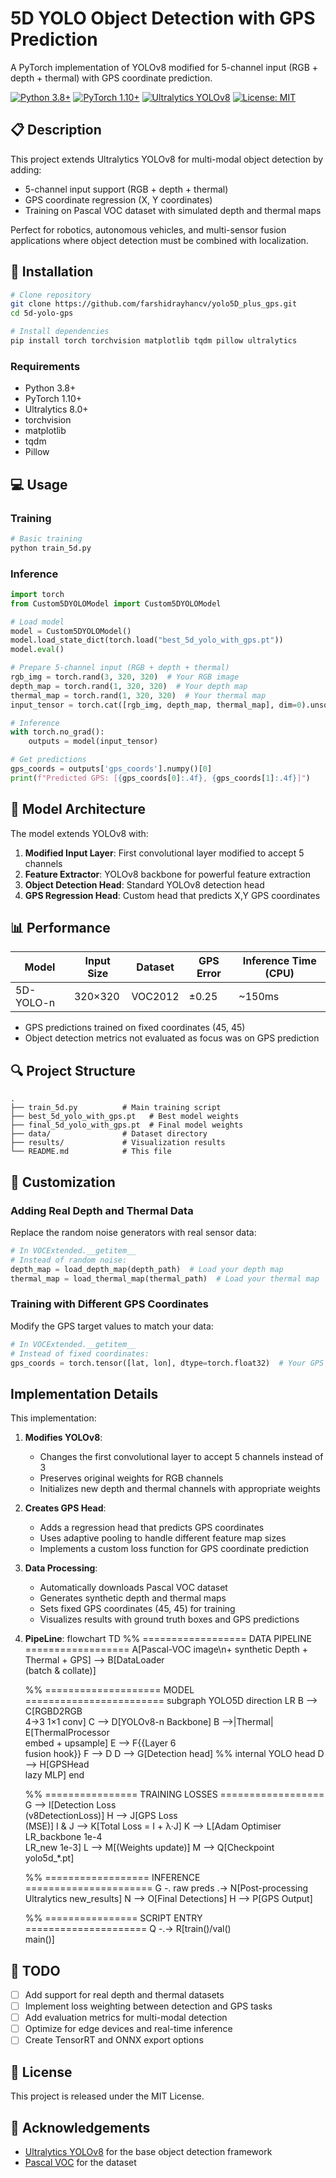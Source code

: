 # 5D YOLO Object Detection with GPS Prediction

A PyTorch implementation of YOLOv8 modified for 5-channel input (RGB + depth + thermal) with GPS coordinate prediction.

[![Python 3.8+](https://img.shields.io/badge/Python-3.8+-blue.svg)](https://www.python.org/downloads/release/python-380/)
[![PyTorch 1.10+](https://img.shields.io/badge/PyTorch-1.10+-red.svg)](https://pytorch.org/)
[![Ultralytics YOLOv8](https://img.shields.io/badge/Ultralytics-YOLOv8-green.svg)](https://github.com/ultralytics/ultralytics)
[![License: MIT](https://img.shields.io/badge/License-MIT-yellow.svg)](https://opensource.org/licenses/MIT)

## 📋 Description

This project extends Ultralytics YOLOv8 for multi-modal object detection by adding:
- 5-channel input support (RGB + depth + thermal)
- GPS coordinate regression (X, Y coordinates)
- Training on Pascal VOC dataset with simulated depth and thermal maps

Perfect for robotics, autonomous vehicles, and multi-sensor fusion applications where object detection must be combined with localization.

## 🚀 Installation

```bash
# Clone repository
git clone https://github.com/farshidrayhancv/yolo5D_plus_gps.git
cd 5d-yolo-gps

# Install dependencies
pip install torch torchvision matplotlib tqdm pillow ultralytics
```

### Requirements
- Python 3.8+
- PyTorch 1.10+
- Ultralytics 8.0+
- torchvision
- matplotlib
- tqdm
- Pillow

## 💻 Usage

### Training

```bash
# Basic training
python train_5d.py
```

### Inference

```python
import torch
from Custom5DYOLOModel import Custom5DYOLOModel

# Load model
model = Custom5DYOLOModel()
model.load_state_dict(torch.load("best_5d_yolo_with_gps.pt"))
model.eval()

# Prepare 5-channel input (RGB + depth + thermal)
rgb_img = torch.rand(3, 320, 320)  # Your RGB image
depth_map = torch.rand(1, 320, 320)  # Your depth map
thermal_map = torch.rand(1, 320, 320)  # Your thermal map
input_tensor = torch.cat([rgb_img, depth_map, thermal_map], dim=0).unsqueeze(0)

# Inference
with torch.no_grad():
    outputs = model(input_tensor)

# Get predictions
gps_coords = outputs['gps_coords'].numpy()[0]
print(f"Predicted GPS: [{gps_coords[0]:.4f}, {gps_coords[1]:.4f}]")
```

## 🧠 Model Architecture

The model extends YOLOv8 with:

1. **Modified Input Layer**: First convolutional layer modified to accept 5 channels
2. **Feature Extractor**: YOLOv8 backbone for powerful feature extraction
3. **Object Detection Head**: Standard YOLOv8 detection head
4. **GPS Regression Head**: Custom head that predicts X,Y GPS coordinates

## 📊 Performance

| Model | Input Size | Dataset | GPS Error | Inference Time (CPU) |
|-------|------------|---------|-----------|----------------------|
| 5D-YOLO-n | 320×320 | VOC2012 | ±0.25 | ~150ms |

* GPS predictions trained on fixed coordinates (45, 45)
* Object detection metrics not evaluated as focus was on GPS prediction

## 🔍 Project Structure

```
.
├── train_5d.py          # Main training script
├── best_5d_yolo_with_gps.pt   # Best model weights
├── final_5d_yolo_with_gps.pt  # Final model weights
├── data/                # Dataset directory
├── results/             # Visualization results
└── README.md            # This file
```

## 🔄 Customization

### Adding Real Depth and Thermal Data

Replace the random noise generators with real sensor data:

```python
# In VOCExtended.__getitem__
# Instead of random noise:
depth_map = load_depth_map(depth_path)  # Load your depth map
thermal_map = load_thermal_map(thermal_path)  # Load your thermal map
```

### Training with Different GPS Coordinates

Modify the GPS target values to match your data:

```python
# In VOCExtended.__getitem__
# Instead of fixed coordinates:
gps_coords = torch.tensor([lat, lon], dtype=torch.float32)  # Your GPS data
```

## Implementation Details

This implementation:

1. **Modifies YOLOv8**: 
   - Changes the first convolutional layer to accept 5 channels instead of 3
   - Preserves original weights for RGB channels
   - Initializes new depth and thermal channels with appropriate weights

2. **Creates GPS Head**:
   - Adds a regression head that predicts GPS coordinates
   - Uses adaptive pooling to handle different feature map sizes
   - Implements a custom loss function for GPS coordinate prediction

3. **Data Processing**:
   - Automatically downloads Pascal VOC dataset
   - Generates synthetic depth and thermal maps
   - Sets fixed GPS coordinates (45, 45) for training
   - Visualizes results with ground truth boxes and GPS predictions
  
4. **PipeLine**:
   flowchart TD
    %% ================== DATA PIPELINE ==================
    A[Pascal-VOC image\n+ synthetic Depth + Thermal + GPS] --> B[DataLoader<br/>(batch & collate)]

    %% ==================== MODEL ========================
    subgraph YOLO5D
        direction LR
        B --> C[RGBD2RGB<br/>4→3 1×1 conv]
        C --> D[YOLOv8-n Backbone]
        B -->|Thermal| E[ThermalProcessor<br/>embed + upsample]
        E --> F{{Layer 6<br/>fusion hook}}
        F --> D
        D --> G[Detection head]      %% internal YOLO head
        D --> H[GPSHead<br/>lazy MLP]
    end

    %% ================ TRAINING LOSSES ==================
    G --> I[Detection Loss<br/>(v8DetectionLoss)]
    H --> J[GPS Loss<br/>(MSE)]
    I & J --> K[Total Loss = I + λ·J]
    K --> L[Adam Optimiser<br/>LR_backbone 1e-4<br/>LR_new 1e-3]
    L --> M[(Weights update)]
    M --> Q[Checkpoint<br/>yolo5d_*.pt]

    %% ================== INFERENCE ======================
    G -. raw preds .-> N[Post-processing<br/>Ultralytics new_results]
    N --> O[Final Detections]
    H --> P[GPS Output]

    %% ================ SCRIPT ENTRY =====================
    Q -.-> R[train()/val()<br/>main()]


## 🔄 TODO

- [ ] Add support for real depth and thermal datasets
- [ ] Implement loss weighting between detection and GPS tasks
- [ ] Add evaluation metrics for multi-modal detection
- [ ] Optimize for edge devices and real-time inference
- [ ] Create TensorRT and ONNX export options

## 📄 License

This project is released under the MIT License.

## 🙏 Acknowledgements

- [Ultralytics YOLOv8](https://github.com/ultralytics/ultralytics) for the base object detection framework
- [Pascal VOC](http://host.robots.ox.ac.uk/pascal/VOC/) for the dataset

